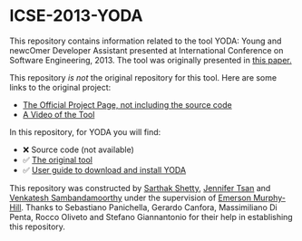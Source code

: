 # ICSE-2013-YODA
This repository contains information related to the tool YODA: Young and newcOmer Developer Assistant presented at International Conference on Software Engineering, 2013. The tool was originally presented in [this paper.](http://dl.acm.org/citation.cfm?id=2486998&dl=ACM&coll=DL&CFID=549134660&CFTOKEN=21620621)

This repository *is not* the original repository for this tool. Here are some links to the original project:

* [The Official Project Page, not including the source code](http://distat.unimol.it/tools/YODA)
* [A Video of the Tool](http://youtu.be/4yrbYT-LAXA)
 
In this repository, for YODA you will find:

* :x: Source code (not available)
* :white_check_mark: [The original tool](https://github.com/SoftwareEngineeringToolDemos/ICSE-2013-YODA/tree/master/binaries)
* :white_check_mark: [User guide to download and install YODA](http://www.ifi.uzh.ch/seal/people/panichella/YodaIntruction.zip)

This repository was constructed by [Sarthak Shetty](https://github.com/spshetty), [Jennifer Tsan](https://github.com/jentsan) and [Venkatesh Sambandamoorthy](https://github.com/ven0226) under the supervision of [Emerson Murphy-Hill](https://github.com/CaptainEmerson). Thanks to Sebastiano Panichella, Gerardo Canfora, Massimiliano Di Penta, Rocco Oliveto and Stefano Giannantonio for their help in establishing this repository.
